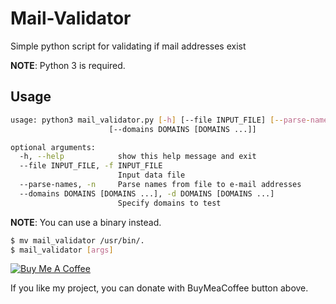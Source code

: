 # Mail-Validator
Simple python script for validating if mail addresses exist

**NOTE**: Python 3 is required.


## Usage

```bash
usage: python3 mail_validator.py [-h] [--file INPUT_FILE] [--parse-names]
                      [--domains DOMAINS [DOMAINS ...]]

optional arguments:
  -h, --help            show this help message and exit
  --file INPUT_FILE, -f INPUT_FILE
                        Input data file
  --parse-names, -n     Parse names from file to e-mail addresses
  --domains DOMAINS [DOMAINS ...], -d DOMAINS [DOMAINS ...]
                        Specify domains to test
```

**NOTE**: You can use a binary instead. 
```bash
$ mv mail_validator /usr/bin/.
$ mail_validator [args]
```

<p></p>
<a href="https://www.buymeacoffee.com/hydLneBap" target="_blank"><img src="https://www.buymeacoffee.com/assets/img/custom_images/black_img.png" alt="Buy Me A Coffee" style="height: auto !important;width: auto !important;" ></a><p></p>
If you like my project, you can donate with BuyMeaCoffee button above. 
